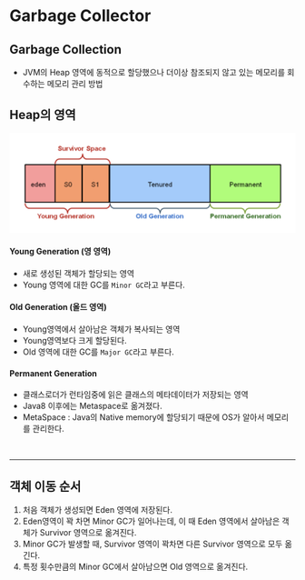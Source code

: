 # Garbage Collector

## Garbage Collection
* JVM의 Heap 영역에 동적으로 할당했으나 더이상 참조되지 않고 있는 메모리를 회수하는 메모리 관리 방법

## Heap의 영역

<img src=./resource/7_2_JVMHeap.png>


#### Young Generation (영 영역)

* 새로 생성된 객체가 할당되는 영역
* Young 영역에 대한 GC를 `Minor GC`라고 부른다.

#### Old Generation (올드 영역)

* Young영역에서 살아남은 객체가 복사되는 영역
* Young영역보다 크게 할당된다.
* Old 영역에 대한 GC를 `Major GC`라고 부른다.

#### Permanent Generation

* 클래스로더가 런타임중에 읽은 클래스의 메타데이터가 저장되는 영역
* Java8 이후에는 Metaspace로 옮겨졌다.
* MetaSpace : Java의 Native memory에 할당되기 때문에 OS가 알아서 메모리를 관리한다.

<br>

<hr>

## 객체 이동 순서

1. 처음 객체가 생성되면 Eden 영역에 저장된다.
2. Eden영역이 꽉 차면 Minor GC가 일어나는데, 이 때 Eden 영역에서 살아남은 객체가 Survivor 영역으로 옮겨진다.
3. Minor GC가 발생할 때, Survivor 영역이 꽉차면 다른 Survivor 영역으로 모두 옮긴다.
4. 특정 횟수만큼의 Minor GC에서 살아남으면 Old 영역으로 옮겨진다.
